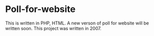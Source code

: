 # Poll-for-website
This is written in PHP, HTML. A new verson of poll for website will be written soon. This project was written in 2007. 

